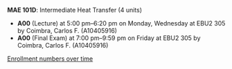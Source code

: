 **MAE 101D**: Intermediate Heat Transfer (4 units)

- **A00** (Lecture) at 5:00 pm–6:20 pm on Monday, Wednesday at EBU2 305 by Coimbra, Carlos F. (A10405916)
- **A00** (Final Exam) at 7:00 pm–9:59 pm on Friday at EBU2 305 by Coimbra, Carlos F. (A10405916)

[Enrollment numbers over time](./MAE101D.tsv)

